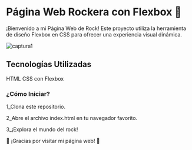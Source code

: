 <h1>Página Web Rockera con Flexbox 🤘</h1>
¡Bienvenido a mi Página Web de Rock! Este proyecto utiliza la herramienta de diseño Flexbox en CSS para ofrecer una experiencia visual dinámica.

![captura1](https://github.com/lauraRodri98/Pagina-Flex/assets/131816452/74b9d0c9-ad77-4009-b980-d8d8cac23822)
<h2>Tecnologías Utilizadas</h2>
HTML
CSS con Flexbox
<h3>¿Cómo Iniciar?</h3>
<p>1_Clona este repositorio.</p>
<p>2_Abre el archivo index.html en tu navegador favorito.</p>
<p>3_¡Explora el mundo del rock!</p>
🎸 ¡Gracias por visitar mi página web! 🤟

